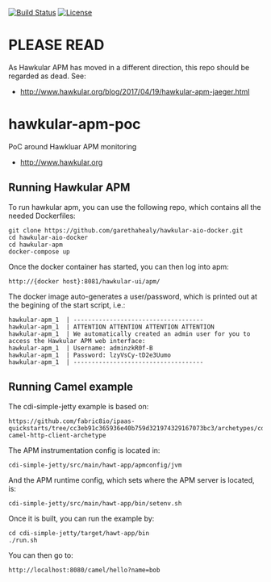 [![Build Status](https://travis-ci.org/garethahealy/hawkular-apm-poc.svg?branch=master)](https://travis-ci.org/garethahealy/hawkular-apm-poc)
[![License](https://img.shields.io/hexpm/l/plug.svg?maxAge=2592000)]()

# PLEASE READ
As Hawkular APM has moved in a different direction, this repo should be regarded as dead. See:
- http://www.hawkular.org/blog/2017/04/19/hawkular-apm-jaeger.html

# hawkular-apm-poc
PoC around Hawkluar APM monitoring
- http://www.hawkular.org

## Running Hawkular APM
To run hawkular apm, you can use the following repo, which contains all the needed Dockerfiles:

    git clone https://github.com/garethahealy/hawkular-aio-docker.git
    cd hawkular-aio-docker
    cd hawkular-apm
    docker-compose up

Once the docker container has started, you can then log into apm:

    http://{docker host}:8081/hawkular-ui/apm/

The docker image auto-generates a user/password, which is printed out at the begining of the start script, i.e.:

    hawkular-apm_1  | ------------------------------------
    hawkular-apm_1  | ATTENTION ATTENTION ATTENTION ATTENTION
    hawkular-apm_1  | We automatically created an admin user for you to access the Hawkular APM web interface:
    hawkular-apm_1  | Username: adminzkR0f-B
    hawkular-apm_1  | Password: lzyVsCy-tD2e3Uumo
    hawkular-apm_1  | ------------------------------------
    
## Running Camel example
The cdi-simple-jetty example is based on:

    https://github.com/fabric8io/ipaas-quickstarts/tree/cc3eb91c365936e40b759d321974329167073bc3/archetypes/cdi-camel-http-client-archetype 

The APM instrumentation config is located in:

    cdi-simple-jetty/src/main/hawt-app/apmconfig/jvm
    
And the APM runtime config, which sets where the APM server is located, is:

    cdi-simple-jetty/src/main/hawt-app/bin/setenv.sh
    
Once it is built, you can run the example by:

    cd cdi-simple-jetty/target/hawt-app/bin
    ./run.sh
    
You can then go to:

    http://localhost:8080/camel/hello?name=bob









